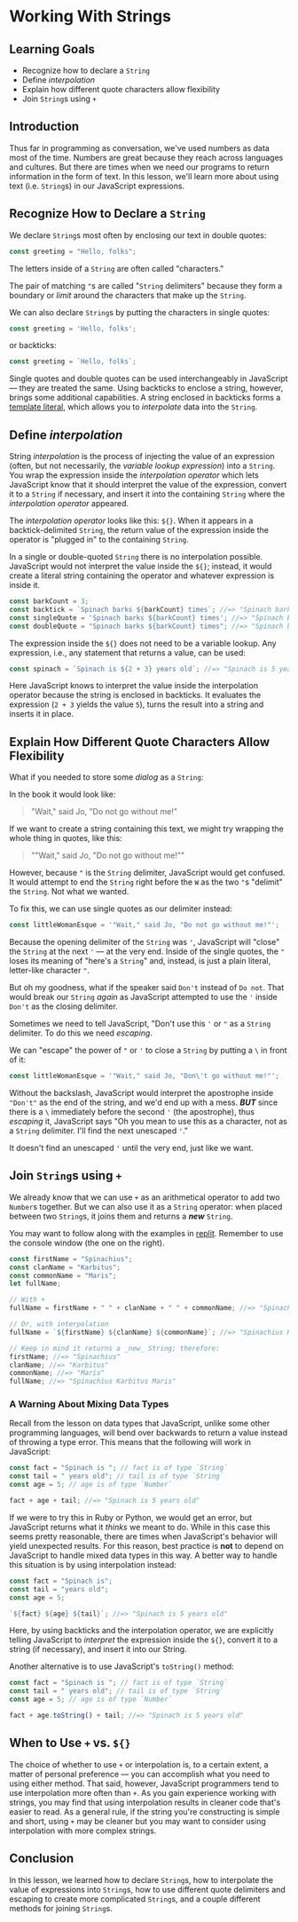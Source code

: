 # Working With Strings

## Learning Goals

- Recognize how to declare a `String`
- Define _interpolation_
- Explain how different quote characters allow flexibility
- Join `String`s using `+`

## Introduction

Thus far in programming as conversation, we've used numbers as data most of the
time. Numbers are great because they reach across languages and cultures. But
there are times when we need our programs to return information in the form of
text. In this lesson, we'll learn more about using text (i.e. `String`s) in our
JavaScript expressions.

## Recognize How to Declare a `String`

We declare `String`s most often by enclosing our text in double quotes:

```js
const greeting = "Hello, folks";
```

The letters inside of a `String` are often called "characters."

The pair of matching `"`s are called "`String` delimiters" because they form a
boundary or _limit_ around the characters that make up the `String`.

We can also declare `String`s by putting the characters in single quotes:

```js
const greeting = 'Hello, folks';
```

or backticks:

```js
const greeting = `Hello, folks`;
```

Single quotes and double quotes can be used interchangeably in JavaScript — they
are treated the same. Using backticks to enclose a string, however, brings some
additional capabilities. A string enclosed in backticks forms a
[template literal](https://developer.mozilla.org/en-US/docs/Web/JavaScript/Reference/Template_literals),
which allows you to _interpolate_ data into the `String`.

## Define _interpolation_

String _interpolation_ is the process of injecting the value of an expression
(often, but not necessarily, the _variable lookup expression_) into a `String`.
You wrap the expression inside the _interpolation operator_ which lets
JavaScript know that it should interpret the value of the expression, convert it
to a `String` if necessary, and insert it into the containing `String` where the
_interpolation operator_ appeared.

The _interpolation operator_ looks like this: `${}`. When it appears in a
backtick-delimited `String`, the return value of the expression inside the
operator is "plugged in" to the containing `String`.

In a single or double-quoted `String` there is no interpolation possible.
JavaScript would not interpret the value inside the `${}`; instead, it would
create a literal string containing the operator and whatever expression is
inside it.

```js
const barkCount = 3;
const backtick = `Spinach barks ${barkCount} times`; //=> "Spinach barks 3 times"
const singleQuote = 'Spinach barks ${barkCount} times'; //=> "Spinach barks ${barkCount} times"
const doubleQuote = "Spinach barks ${barkCount} times"; //=> "Spinach barks ${barkCount} times"
```

The expression inside the `${}` does not need to be a variable lookup. Any
expression, i.e., any statement that returns a value, can be used:

```js
const spinach = `Spinach is ${2 + 3} years old`; //=> "Spinach is 5 years old"
```

Here JavaScript knows to interpret the value inside the interpolation operator
because the string is enclosed in backticks. It evaluates the expression
(`2 + 3` yields the value `5`), turns the result into a string and inserts it in
place.

## Explain How Different Quote Characters Allow Flexibility

What if you needed to store some _dialog_ as a `String`:

In the book it would look like:

> "Wait," said Jo, "Do not go without me!"

If we want to create a string containing this text, we might try wrapping the
whole thing in quotes, like this:

> ""Wait," said Jo, "Do not go without me!""

However, because `"` is the `String` delimiter, JavaScript would get confused.
It would attempt to end the `String` right before the `W` as the two `"`s
"delimit" the `String`. Not what we wanted.

To fix this, we can use single quotes as our delimiter instead:

```js
const littleWomanEsque = '"Wait," said Jo, "Do not go without me!"';
```

Because the opening delimiter of the `String` was `'`, JavaScript will "close"
the `String` at the next `'` — at the very end. Inside of the single quotes, the
`"` loses its meaning of "here's a `String`" and, instead, is just a plain
literal, letter-like character `"`.

But oh my goodness, what if the speaker said `Don't` instead of `Do not`. That
would break our `String` _again_ as JavaScript attempted to use the `'` inside
`Don't` as the closing delimiter.

Sometimes we need to tell JavaScript, "Don't use this `'` or `"` as a `String`
delimiter. To do this we need _escaping_.

We can "escape" the power of `"` or `'` to close a `String` by putting a `\` in
front of it:

```js
const littleWomanEsque = '"Wait," said Jo, "Don\'t go without me!"';
```

Without the backslash, JavaScript would interpret the apostrophe inside
`"Don't"` as the end of the string, and we'd end up with a mess. **_BUT_** since
there is a `\` immediately before the second `'` (the apostrophe), thus
_escaping_ it, JavaScript says "Oh you mean to use this as a character, not as a
`String` delimiter. I'll find the next unescaped `'`."

It doesn't find an unescaped `'` until the very end, just like we want.

## Join `String`s using `+`

We already know that we can use `+` as an arithmetical operator to add two
`Number`s together. But we can also use it as a `String` operator: when placed
between two `String`s, it joins them and returns a **_new_** `String`.

You may want to follow along with the examples in
[replit](https://replit.com/languages/javascript). Remember to use the console
window (the one on the right).

```js
const firstName = "Spinachius";
const clanName = "Karbitus";
const commonName = "Maris";
let fullName;

// With +
fullName = firstName + " " + clanName + " " + commonName; //=> "Spinachius Karbitus Maris"

// Or, with interpolation
fullName = `${firstName} ${clanName} ${commonName}`; //=> "Spinachius Karbitus Maris"

// Keep in mind it returns a _new_ String; therefore:
firstName; //=> "Spinachius"
clanName; //=> "Karbitus"
commonName; //=> "Maris"
fullName; //=> "Spinachius Karbitus Maris"
```

### A Warning About Mixing Data Types

Recall from the lesson on data types that JavaScript, unlike some other
programming languages, will bend over backwards to return a value instead of
throwing a type error. This means that the following will work in JavaScript:

```js
const fact = "Spinach is "; // fact is of type `String`
const tail = " years old"; // tail is of type `String`
const age = 5; // age is of type `Number`

fact + age + tail; //=> "Spinach is 5 years old"
```

If we were to try this in Ruby or Python, we would get an error, but JavaScript
returns what it _thinks_ we meant to do. While in this case this seems pretty
reasonable, there are times when JavaScript's behavior will yield unexpected
results. For this reason, best practice is **not** to depend on JavaScript to
handle mixed data types in this way. A better way to handle this situation is by
using interpolation instead:

```js
const fact = "Spinach is";
const tail = "years old";
const age = 5;

`${fact} ${age} ${tail}`; //=> "Spinach is 5 years old"
```

Here, by using backticks and the interpolation operator, we are explicitly
telling JavaScript to _interpret_ the expression inside the `${}`, convert it to
a string (if necessary), and insert it into our String.

Another alternative is to use JavaScript's `toString()` method:

```js
const fact = "Spinach is "; // fact is of type `String`
const tail = " years old"; // tail is of type `String`
const age = 5; // age is of type `Number`

fact + age.toString() + tail; //=> "Spinach is 5 years old"
```

## When to Use `+` vs. `${}`

The choice of whether to use `+` or interpolation is, to a certain extent, a
matter of personal preference — you can accomplish what you need to using either
method. That said, however, JavaScript programmers tend to use interpolation
more often than `+`. As you gain experience working with strings, you may find
that using interpolation results in cleaner code that's easier to read. As a
general rule, if the string you're constructing is simple and short, using `+`
may be cleaner but you may want to consider using interpolation with more
complex strings.

## Conclusion

In this lesson, we learned how to declare `String`s, how to interpolate the
value of expressions into `String`s, how to use different quote delimiters and
escaping to create more complicated `String`s, and a couple different methods
for joining `String`s.
